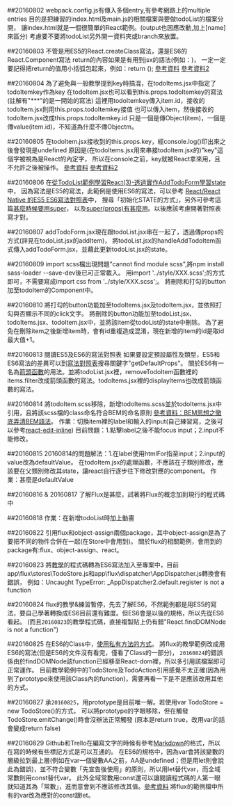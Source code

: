 ##20160802
	webpack.config.js有傳入多個entry,有參考網路上的multiple entries
	目的是把練習的index.html及main.js的相關檔案與要做todoList的檔案分開，
	讓index.html就是一個很簡單的React範例。(output也因應改動,加上[name]來區分)
	考慮要不要將todoList另外開一資料夾或branch來放置。


##20160803
	不管是用ES5的React.createClass寫法，還是ES6的React.Component寫法
	return的內容如果是有用到jsx的語法(例如：<TodoItems />)，
	一定一定要記得把return的值用小括弧包起來，例如：return (<TodoItems />);
	[參考資料](http://bbs.reactnative.cn/topic/15/react-react-native-%E7%9A%84es5-es6%E5%86%99%E6%B3%95%E5%AF%B9%E7%85%A7%E8%A1%A8)
	[參考資料2](https://toddmotto.com/react-create-class-versus-component/)

##20160804
	為了避免與一般教學提到key時搞混，在todoItems.jsx中指定了todoItemkey作為key
	在todoItem.jsx也可以看到this.props.todoItemkey的寫法(註解有"***"的是一開始的寫法)
	這裡用todoItemkey傳入item.id，接收的todoItem.jsx則用this.props.todoItemkey接值
	也可以傳入item，然後接收的todoItem.jsx改成this.props.todoItemkey.id
	只是一個是傳Object(item)，一個是傳value(item.id)，不知道為什麼不傳Objectm。

##20160805
	在todoItem.jsx接收到的this.props.key，經console.log()印出來之後會發現是undefined
	原因是(在todoItems.jsx用來串接todoItem.jsx的)"key"這個字被視為是React的內定字，
	所以在console之前，key就被React拿來用，且不允許之後被操作。
	[參考資料](http://stackoverflow.com/questions/33661511/reactjs-key-undefined-when-accessed-as-a-prop)
	[參考資料2](https://github.com/facebook/react/issues/2429)

##20160806
	在[從TodoList範例學習React(3)-透過實作AddTodoForm學習state](https://dotblogs.com.tw/wellwind/2016/04/03/react-tutorial-7-state)中，
	因為寫法是ES5的寫法，此範例是使用ES6的寫法，可以參考
	[React/React Native 的ES5 ES6寫法對照表](http://bbs.reactnative.cn/topic/15/react-react-native-%E7%9A%84es5-es6%E5%86%99%E6%B3%95%E5%AF%B9%E7%85%A7%E8%A1%A8)中，
	搜尋「初始化STATE的方式」，另外可參考這篇[甚麼時候要用super](http://cheng.logdown.com/posts/2016/03/26/683329)，
	以及[super(props)有甚麼用](http://react-china.org/t/super-props/975/5)。以後應該考慮開著對照表寫才對。

##20160807
	addTodoForm.jsx現在跟todoList.jsx串在一起了，透過傳props的方式(詳見在todoList.jsx的addItem)，
	將todoList.jsx的handleAddTodoItem函式傳入addTodoForm.jsx，並藉此更新todoList.jsx的state。

##20160809
	import scss檔出現問題"cannot find module scss",將npm install sass-loader --save-dev後已可正常載入。
	用import '../style/XXX.scss';的方式即可，不需要寫成import css from '../style/XXX.scss';。
	將刪除和打勾的button加至todoItem的Component中。

##20160810
	將打勾的button功能加至todoItems.jsx及todoItem.jsx，並依照打勾與否顯示不同的click文字。
	將刪除的button功能加至todoList.jsx、todoItems.jsx、todoItem.jsx中，並將該item從todoList的state中刪除。
	為了避免在刪除item之後新增item時，會有id重複造成混淆，現在新增的item的id是取id最大值+1。

##20160813
	閱讀ES5及ES6的寫法對照表
	如果要設定預設屬性及類型，ES5和ES6寫法的差異可以到[寫法對照表](http://bbs.reactnative.cn/topic/15/react-react-native-%E7%9A%84es5-es6%E5%86%99%E6%B3%95%E5%AF%B9%E7%85%A7%E8%A1%A8)搜尋關鍵字"getDefaultProps"。
	關於ES6有一名為[箭頭函數](http://es6.ruanyifeng.com/#docs/function#箭头函数)的用法。並將todoList.jsx裡，removeTodoItem函數裡的items.filter改成箭頭函數的寫法。todoItems.jsx裡的displayItems也改成箭頭函數的寫法。

##20160814
	將todoItem.scss移除，新增todoItems.scss並於todoItems.jsx中引用，且將該scss檔的class命名符合BEM的命名原則
	[參考資料：BEM思想之徹底弄清BEM語法](http://www.w3cplus.com/css/mindbemding-getting-your-head-round-bem-syntax.html)。
	作業：切換item裡的label和輸入的input(自己練習寫，之後可以參考[react-edit-inline](https://www.npmjs.com/package/react-edit-inline))
	目前問題：1.點擊label之後不能focus input；2.input不能修改。

##20160815
	20160814的問題解法：1.在label使用htmlFor指至input；2.input的value改為defaultValue。
	在todoItem.jsx的處理函數，不應該在子類別修改，應該要在父類別修改其state，讓react自行逐步往下修改對應的component。
	作業：甚麼是defaultValue

##20160816 & 20160817
	了解Flux是甚麼，試著將Flux的概念加到現行的程式碼中

##20160818
	作業：在新增todoList時加上動畫

##20160822
	引用flux和object-assign兩個package，其中object-assign是為了要把不同的物件合併在一起(在Store中會用到)。
	關於flux的相關範例，會用到的package有:flux、object-assign、react。

##20160823
	將[教學](https://dotblogs.com.tw/lapland/2015/07/15/151862)的程式碼轉為ES6寫法加入至專案中，目前app\flux\stores\TodoStore.js和app\flux\dispatcher\AppDispatcher.js轉換會有錯誤，
	例如：Uncaught TypeError: _AppDispatcher2.default.register is not a function

##20160824
	flux的教學&練習暫停，先去了解ES6，不然範例都是用ES5的寫法，要自己學著轉換成ES6目前還有難度。但ES6會是以後的規格，所以先從ES6看起。
	(而且`20160823`的教學程式碼，直接複製貼上仍有錯"React.findDOMNode is not a function")

##20160825
	在ES6的Class中，[使用私有方法的方式](http://es6.ruanyifeng.com/#docs/class#私有方法)。
	將flux的教學範例改成用ES6的寫法(但是ES6的文件沒有看完，僅看了Class的一部分)，
	`20160824`的錯誤係由於findDOMNode該function已經移至React-dom裡，所以多引用該檔案即可正常運作。
	目前教學範例中的TodoStore及TodoAction引用感覺不太正確(因為用到了prototype來使用該Class內的function)，需要再看一下是不是應該改用其他的方式。

##20160827
	承`20160825`，用prototype是目前唯一解。若使用var TodoStore = new TodoStore()的方式，
	可以將prototype的字眼移除，但在觸發TodoStore.emitChange()時會沒辦法正常觸發
	(原本是return true，改用var的話會變成return false)

##20160829
	Github和Trello在編寫文字的時候有參考[Markdown](http://markdown.tw/)的格式，所以在寫的時候有些標記方式是可以互通的。
	在ES6的規格中，因為var會將該變數的層級拉到最上層(例如在var一個變數AA之前，AA是undefined；但是用let則會說此為錯誤)，並不符合變數「先宣告後使用」的原則，所以用let替代var，而全域常數則用const替代var。
	此外全域常數用const還可以讓閱讀程式碼的人第一眼就知道其為「常數」，進而意會到不應該修改其值。[參考資料](http://es6.ruanyifeng.com/#docs/style#块级作用域)
	將flux的範例檔中所有的var改為應對的const跟let。
